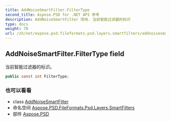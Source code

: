 ```yaml
---
title: AddNoiseSmartFilter.FilterType
second_title: Aspose.PSD for .NET API 参考
description: AddNoiseSmartFilter 场地. 当前智能过滤器的标识
type: docs
weight: 70
url: /zh/net/aspose.psd.fileformats.psd.layers.smartfilters/addnoisesmartfilter/filtertype/
---
```

## AddNoiseSmartFilter.FilterType field

当前智能过滤器的标识。

```csharp
public const int FilterType;
```

### 也可以看看

* class [AddNoiseSmartFilter](../)
* 命名空间 [Aspose.PSD.FileFormats.Psd.Layers.SmartFilters](../../addnoisesmartfilter/)
* 部件 [Aspose.PSD](../../../)


